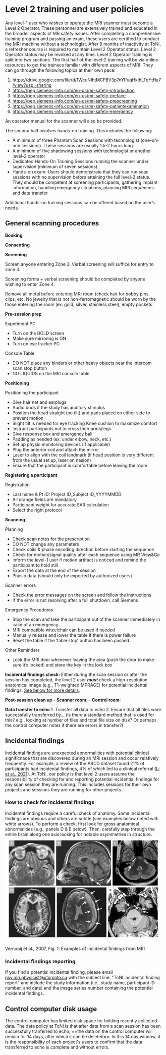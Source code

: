 # Level 2 training and user policies

Any level-1 user who wishes to operate the MRI scanner must become a Level 2 Operator. These personnel are extensively trained and educated in the broader aspects of MR safety issues. After completing a comprehensive training program and passing an exam, these users are certified to conduct the MRI machine without a technologist. After 9 months of inactivity at ToNI, a refresher course is required to maintain Level 2 Operator status. Level 2 Operator status may be revoked at any time.
Level 2 Operator training is split into two sections. The first half of the level-2 training will be via online resources to get the trainees familiar with different aspects of MRI. They can go through the following topics at their own pace:

1.	https://drive.google.com/file/d/1WcuNIhtMCFBV3p7nYPuqHklhLTqYtHa7/view?usp=sharing
2.	https://pep.siemens-info.com/en-us/mr-safety-introduction
3.	https://pep.siemens-info.com/en-us/mr-safety-preface
4.	https://pep.siemens-info.com/en-us/mr-safety-prescreening
5.	https://pep.siemens-info.com/en-us/mr-safety-patientexamination
6.	https://pep.siemens-info.com/en-us/mr-safety-emergency


An operator manual for the scanner will also be provided.

The second half involves hands-on training. This includes the following:
- A minimum of three Phantom Scan Sessions with technologist (one-on-one sessions). These sessions are usually 1.5-2 hours long. 
- A minimum of five shadowing sessions with technologist or another level-2 operator
- Dedicated Hands-On Training Sessions running the scanner under supervision (minimum of seven sessions)
- Hands-on exam: Users should demonstrate that they can run scan sessions with no supervision before attaining the full level-2 status. They should be competent at screening participants, gathering implant information, handling emergency situations, planning MRI sequences and data transfer.

Additional hands-on training sessions can be offered based on the user’s needs.

## General scanning procedures

**Booking**

**Consenting**

**Screening**

Screen anyone entering Zone 3. Verbal screening will suffice for entry to zone 3.

Screening forms + verbal screening should be completed by anyone wishing to enter Zone 4.

Remove all metal before entering MRI room (check hair for bobby pins, clips, etc. No jewelry that is not non-ferromagnetic should be worn by the those entering the room (ex: gold, silver, stainless steel), empty pockets.

**Pre-session prep**

Experiment PC
- Turn on the BOLD screen
- Make sure mirroring is ON
- Turn on eye tracker PC

Console Table
- DO NOT place any binders or other heavy objects near the intercom scan stop button
- NO LIQUIDS on the MRI console table


**Positioning**

Positioning the participant
- Give hair net and earplugs
- Audio buds if the study has auditory stimulus
- Position the head straight (no tilt) and pads placed on either side to prevent motion
- Slight tilt is needed for eye tracking
Knee cushion to maximize comfort
- Instruct participants not to cross their arms/legs
- Give response box and emergency ball 
- Padding as needed (ex: under elbow, neck, etc.) 
- Set up physio monitoring devices (if applicable)
- Plug the anterior coil and attach the mirror
- Laser to align with the coil landmark (if head position is very different from the usual set up, laser on nasion)
- Ensure that the participant is comfortable before leaving the room


**Registering a participant**

Registration
- Last name & Pt ID: Project ID_Subject ID_YYYYMMDD
- All orange fields are mandatory
- Participant weight for accurate SAR calculation
- Select the right protocol


**Scanning**

Planning
- Check scan notes for the prescription
- DO NOT change any parameters
- Check coils & phase encoding direction before starting the sequence
- Check for motion/signal quality after each sequence using MR View&Go
- Inform the level-1 user if motion artifact is noticed and remind the participant to hold still
- Export the data at the end of the session
- Physio data (should only be exported by authorized users)


Scanner errors
- Check the error messages on the screen and follow the instructions
- If the error is not resolving after a full shutdown, call Siemens


Emergency Procedures
- Stop the scan and take the participant out of the scanner immediately in case of an emergency
- MRI compatible wheelchair can be used if needed
- Manually release and lower the table if there is power failure
- Reset the table if the ‘table stop’ button has been pushed

Other Reminders 
- Lock the MRI door whenever leaving the area (push the door to make sure it’s locked) and store the key in the lock box

**Incidental findings check:** 
Either during the scan session or after the session has completed, the level 2 user ***must*** check a high-resolution anatomical image (e.g., T1-weighted MPRAGE) for potential incidental findings. [See below for more details](#incidental-findings).

**Post-session clean up**
    - **Scanner room**:
    - **Control room**:

**Data transfer to echo**
    1. Transfer all data to echo
    2. Ensure that all files were successfully transferred by... (is there a standard method that is used for this? e.g., looking at number of files and total file size on disk? Or perhaps the control computer notes if there are errors in transfer?)

## Incidental findings
Incidental findings are unexpected abnormalities with potential clinical significnace that are discovered during an MRI session and occur relatively frequently. For example, a review of the ABCD dataset found 21% of participants had incidental findings, 4% of which led to a clinical referral ([Li et al., 2021](https://jamanetwork.com/journals/jamaneurology/fullarticle/2777792)). At ToNI, our policy is that level 2 users assume the responsibility of checking for and reporting potential incidential findings for any scan session they are running. This includes sessions for their own projects and sessions they are running for other projects.

### How to check for incidental findings
Incidental findings require a careful check of anatomy. Some incidental findings are obvious and others are subtle (see examples below noted with white arrows). To perform a check, first look for gross anatomical abnormalities (e.g., panels D & E below). Then, carefully step through the entire brain along one axis looking for notable asymmetries in structure. 
![IF examples](/images/incidentalfindings.jpg)
<figcaption>Vernooij et al., 2007, Fig. 1: Examples of incidental findings from MRI</figcaption>


### Incidental findings reporting
If you find a potential incidental finding, please email [psy.mri.physicist@utoronto.ca](mailto:psy.mri.physicist@utoronto.ca) with the subject line: "ToNI incidental finding report" and include the study information (i.e., study name, participant ID number, and date) and the image series number containing the potential incidental findings. 

## Control computer disk usage
The control computer has limited disk space for holding recently collected data. The data policy at ToNI is that after data from a scan session has been successfully tranferred to echo, ==the data on the control computer will remain for 14 days, after which it can be deleted==. In this 14 day window, it is the responsibility of each project's users to confirm that the data transferred to echo is complete and without errors.


